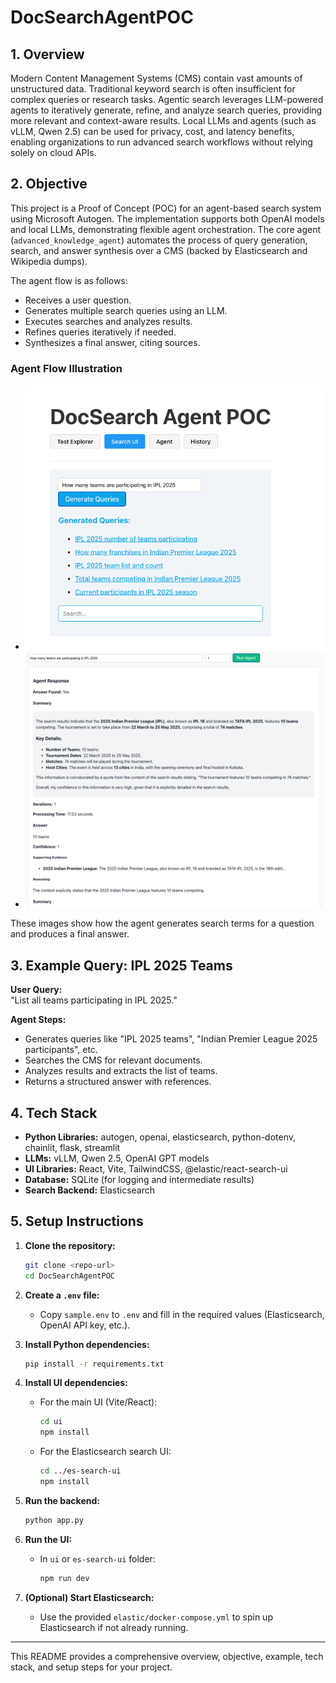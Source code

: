 # DocSearchAgentPOC

## 1. Overview

Modern Content Management Systems (CMS) contain vast amounts of unstructured data. Traditional keyword search is often insufficient for complex queries or research tasks. Agentic search leverages LLM-powered agents to iteratively generate, refine, and analyze search queries, providing more relevant and context-aware results. Local LLMs and agents (such as vLLM, Qwen 2.5) can be used for privacy, cost, and latency benefits, enabling organizations to run advanced search workflows without relying solely on cloud APIs.

## 2. Objective

This project is a Proof of Concept (POC) for an agent-based search system using Microsoft Autogen. The implementation supports both OpenAI models and local LLMs, demonstrating flexible agent orchestration. The core agent (`advanced_knowledge_agent`) automates the process of query generation, search, and answer synthesis over a CMS (backed by Elasticsearch and Wikipedia dumps).

The agent flow is as follows:
- Receives a user question.
- Generates multiple search queries using an LLM.
- Executes searches and analyzes results.
- Refines queries iteratively if needed.
- Synthesizes a final answer, citing sources.

### Agent Flow Illustration

- ![Query Generation](docs/images/query_gen_screenshot_1.png)
- ![Response Example 2](docs/images/response_screenshot_2.png)

These images show how the agent generates search terms for a question and produces a final answer.

## 3. Example Query: IPL 2025 Teams

**User Query:**  
"List all teams participating in IPL 2025."

**Agent Steps:**
- Generates queries like "IPL 2025 teams", "Indian Premier League 2025 participants", etc.
- Searches the CMS for relevant documents.
- Analyzes results and extracts the list of teams.
- Returns a structured answer with references.

## 4. Tech Stack

- **Python Libraries:** autogen, openai, elasticsearch, python-dotenv, chainlit, flask, streamlit
- **LLMs:** vLLM, Qwen 2.5, OpenAI GPT models
- **UI Libraries:** React, Vite, TailwindCSS, @elastic/react-search-ui
- **Database:** SQLite (for logging and intermediate results)
- **Search Backend:** Elasticsearch

## 5. Setup Instructions

1. **Clone the repository:**
   ```sh
   git clone <repo-url>
   cd DocSearchAgentPOC
   ```

2. **Create a `.env` file:**
   - Copy `sample.env` to `.env` and fill in the required values (Elasticsearch, OpenAI API key, etc.).

3. **Install Python dependencies:**
   ```sh
   pip install -r requirements.txt
   ```

4. **Install UI dependencies:**
   - For the main UI (Vite/React):
     ```sh
     cd ui
     npm install
     ```
   - For the Elasticsearch search UI:
     ```sh
     cd ../es-search-ui
     npm install
     ```

5. **Run the backend:**
   ```sh
   python app.py
   ```

6. **Run the UI:**
   - In `ui` or `es-search-ui` folder:
     ```sh
     npm run dev
     ```

7. **(Optional) Start Elasticsearch:**
   - Use the provided `elastic/docker-compose.yml` to spin up Elasticsearch if not already running.

---

This README provides a comprehensive overview, objective, example, tech stack, and setup steps for your project.
